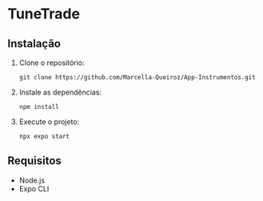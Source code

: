 # TuneTrade
## Instalação

1. Clone o repositório:
   ```
   git clone https://github.com/Marcella-Queiroz/App-Instrumentos.git
   ```
2. Instale as dependências:
   ```
   npm install
   ```
3. Execute o projeto:
   ```
   npx expo start
   ```

## Requisitos

- Node.js
- Expo CLI
